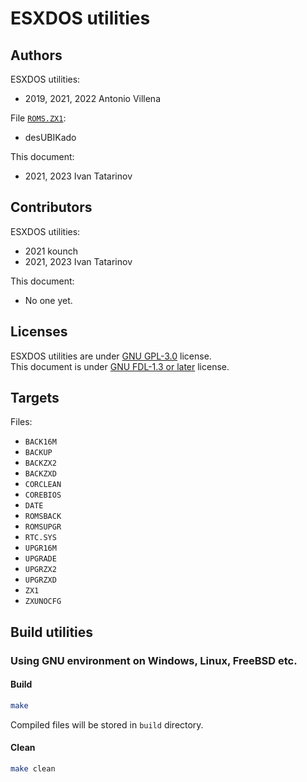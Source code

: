 # ESXDOS utilities

## Authors

ESXDOS utilities:
* 2019, 2021, 2022 Antonio Villena

File [`ROMS.ZX1`](ROMS.ZX1):
* desUBIKado

This document:
* 2021, 2023 Ivan Tatarinov

## Contributors

ESXDOS utilities:
* 2021 kounch
* 2021, 2023 Ivan Tatarinov

This document:
* No one yet.

## Licenses

ESXDOS utilities are under [GNU GPL-3.0](https://spdx.org/licenses/GPL-3.0-only.html) license.  
This document is under [GNU FDL-1.3 or later](https://spdx.org/licenses/GFDL-1.3-or-later.html) license.

## Targets

Files:
* `BACK16M`
* `BACKUP`
* `BACKZX2`
* `BACKZXD`
* `CORCLEAN`
* `COREBIOS`
* `DATE`
* `ROMSBACK`
* `ROMSUPGR`
* `RTC.SYS`
* `UPGR16M`
* `UPGRADE`
* `UPGRZX2`
* `UPGRZXD`
* `ZX1`
* `ZXUNOCFG`

## Build utilities

### Using GNU environment on Windows, Linux, FreeBSD etc.

#### Build

```bash
make
```

Compiled files will be stored in `build` directory.

#### Clean

```bash
make clean
```
